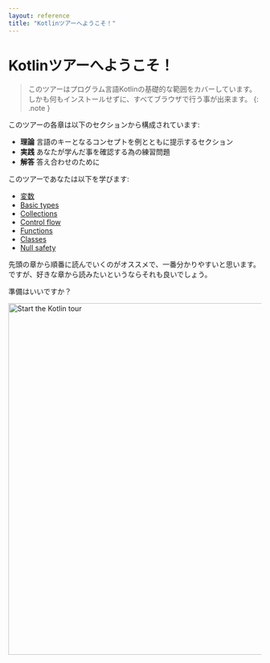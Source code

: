 ```yaml
---
layout: reference
title: "Kotlinツアーへようこそ！"
---
```

# Kotlinツアーへようこそ！
> このツアーはプログラム言語Kotlinの基礎的な範囲をカバーしています。 
> しかも何もインストールせずに、すべてブラウザで行う事が出来ます。
{: .note }

このツアーの各章は以下のセクションから構成されています:
* **理論** 言語のキーとなるコンセプトを例とともに提示するセクション
* **実践** あなたが学んだ事を確認する為の練習問題
* **解答** 答え合わせのために

このツアーであなたは以下を学びます:
* [変数](kotlin-tour-hello-world.html)
* [Basic types](kotlin-tour-basic-types.html)
* [Collections](kotlin-tour-collections.html)
* [Control flow](kotlin-tour-control-flow.html)
* [Functions](kotlin-tour-functions.html)
* [Classes](kotlin-tour-classes.html)
* [Null safety](kotlin-tour-null-safety.html)

先頭の章から順番に読んでいくのがオススメで、一番分かりやすいと思います。
ですが、好きな章から読みたいというならそれも良いでしょう。

準備はいいですか？

<a href="kotlin-tour-hello-world.html"><img src="{{ site.baseurl }}/assets/images/tour/start-kotlin-tour.svg" width="700" alt="Start the Kotlin tour"/></a>